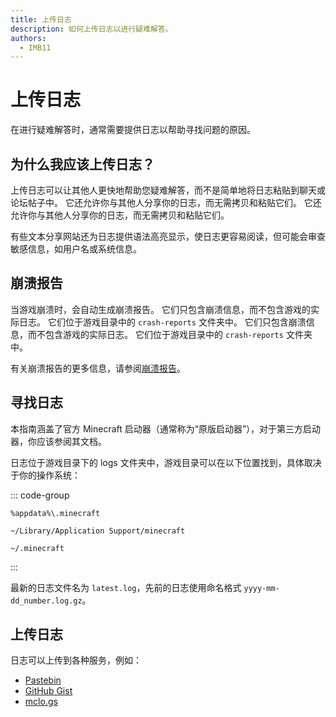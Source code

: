 ```yaml
---
title: 上传日志
description: 如何上传日志以进行疑难解答。
authors:
  - IMB11
---
```


# 上传日志

在进行疑难解答时，通常需要提供日志以帮助寻找问题的原因。

## 为什么我应该上传日志？

上传日志可以让其他人更快地帮助您疑难解答，而不是简单地将日志粘贴到聊天或论坛帖子中。 它还允许你与其他人分享你的日志，而无需拷贝和粘贴它们。 它还允许你与其他人分享你的日志，而无需拷贝和粘贴它们。

有些文本分享网站还为日志提供语法高亮显示，使日志更容易阅读，但可能会审查敏感信息，如用户名或系统信息。

## 崩溃报告

当游戏崩溃时，会自动生成崩溃报告。 它们只包含崩溃信息，而不包含游戏的实际日志。 它们位于游戏目录中的 `crash-reports` 文件夹中。 它们只包含崩溃信息，而不包含游戏的实际日志。 它们位于游戏目录中的 `crash-reports` 文件夹中。

有关崩溃报告的更多信息，请参阅[崩溃报告](./crash-reports)。

## 寻找日志

本指南涵盖了官方 Minecraft 启动器（通常称为“原版启动器”），对于第三方启动器，你应该参阅其文档。

日志位于游戏目录下的 logs 文件夹中，游戏目录可以在以下位置找到，具体取决于你的操作系统：

::: code-group

```:no-line-numbers [Windows]
%appdata%\.minecraft
```

```:no-line-numbers [macOS]
~/Library/Application Support/minecraft
```

```:no-line-numbers [Linux]
~/.minecraft
```

:::

最新的日志文件名为 `latest.log`，先前的日志使用命名格式 `yyyy-mm-dd_number.log.gz`。

## 上传日志

日志可以上传到各种服务，例如：

- [Pastebin](https://pastebin.com/)
- [GitHub Gist](https://gist.github.com/)
- [mclo.gs](https://mclo.gs/)
